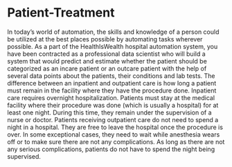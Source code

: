 # Patient-Treatment
In today’s world of automation, the skills and knowledge of a person could be utilized at the best places possible by automating tasks wherever possible. As a part of the HealthIsWealth hospital automation system, you have been contracted as a professional data scientist who will build a system that would predict and estimate whether the patient should be categorized as an incare patient or an outcare patient with the help of several data points about the patients, their conditions and lab tests.  The difference between an inpatient and outpatient care is how long a patient must remain in the facility where they have the procedure done.  Inpatient care requires overnight hospitalization. Patients must stay at the medical facility where their procedure was done (which is usually a hospital) for at least one night. During this time, they remain under the supervision of a nurse or doctor.  Patients receiving outpatient care do not need to spend a night in a hospital. They are free to leave the hospital once the procedure is over. In some exceptional cases, they need to wait while anesthesia wears off or to make sure there are not any complications. As long as there are not any serious complications, patients do not have to spend the night being supervised.
